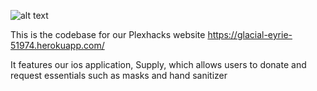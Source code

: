 ![alt text](https://github.com/mbzhu1/supply-webs/blob/master/src/resources/supply.svg?raw=true)

This is the codebase for our Plexhacks website https://glacial-eyrie-51974.herokuapp.com/ 

It features our ios application, Supply, which allows users to donate and request essentials such as masks and hand sanitizer
